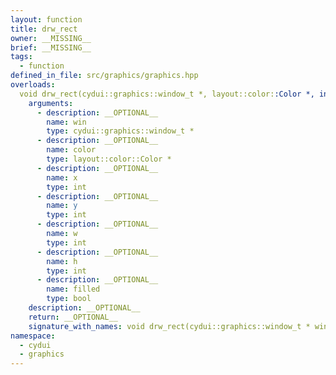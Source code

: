```yaml
---
layout: function
title: drw_rect
owner: __MISSING__
brief: __MISSING__
tags:
  - function
defined_in_file: src/graphics/graphics.hpp
overloads:
  void drw_rect(cydui::graphics::window_t *, layout::color::Color *, int, int, int, int, bool):
    arguments:
      - description: __OPTIONAL__
        name: win
        type: cydui::graphics::window_t *
      - description: __OPTIONAL__
        name: color
        type: layout::color::Color *
      - description: __OPTIONAL__
        name: x
        type: int
      - description: __OPTIONAL__
        name: y
        type: int
      - description: __OPTIONAL__
        name: w
        type: int
      - description: __OPTIONAL__
        name: h
        type: int
      - description: __OPTIONAL__
        name: filled
        type: bool
    description: __OPTIONAL__
    return: __OPTIONAL__
    signature_with_names: void drw_rect(cydui::graphics::window_t * win, layout::color::Color * color, int x, int y, int w, int h, bool filled)
namespace:
  - cydui
  - graphics
---
```

